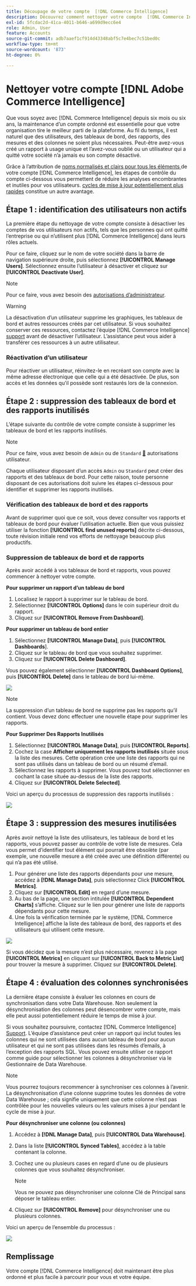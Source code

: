```yaml
---
title: Découpage de votre compte  [!DNL Commerce Intelligence]
description: Découvrez comment nettoyer votre compte  [!DNL Commerce Intelligence] .
exl-id: 5fcdac2d-41ca-4011-b646-a699d9ecc6e4
role: Admin, User
feature: Accounts
source-git-commit: adb7aaef1cf914d43348abf5c7e4bec7c51bed0c
workflow-type: tm+mt
source-wordcount: '873'
ht-degree: 0%

---
```


# Nettoyer votre compte [!DNL Adobe Commerce Intelligence]

Que vous soyez avec [!DNL Commerce Intelligence] depuis six mois ou six ans, la maintenance d’un compte ordonné est essentielle pour que votre organisation tire le meilleur parti de la plateforme. Au fil du temps, il est naturel que des utilisateurs, des tableaux de bord, des rapports, des mesures et des colonnes ne soient plus nécessaires. Peut-être avez-vous créé un rapport à usage unique et l’avez-vous oublié ou un utilisateur qui a quitté votre société n’a jamais eu son compte désactivé.

Grâce à l’attribution de [ noms normalisés et clairs pour tous les éléments ](../best-practices/naming-elements.md) de votre compte [!DNL Commerce Intelligence], les étapes de contrôle du compte ci-dessous vous permettent de réduire les analyses encombrantes et inutiles pour vos utilisateurs. [cycles de mise à jour potentiellement plus rapides](../best-practices/reduce-update-cycle-time.md) constitue un autre avantage.

## Étape 1 : identification des utilisateurs non actifs

La première étape du nettoyage de votre compte consiste à désactiver les comptes de vos utilisateurs non actifs, tels que les personnes qui ont quitté l’entreprise ou qui n’utilisent plus [!DNL Commerce Intelligence] dans leurs rôles actuels.

Pour ce faire, cliquez sur le nom de votre société dans la barre de navigation supérieure droite, puis sélectionnez **[!UICONTROL Manage Users]**. Sélectionnez ensuite l’utilisateur à désactiver et cliquez sur **[!UICONTROL Deactivate User]**.

>[!NOTE]
>
>Pour ce faire, vous avez besoin des [autorisations d’administrateur](../administrator/user-management/user-management.md).

>[!WARNING]
>
>La désactivation d’un utilisateur supprime les graphiques, les tableaux de bord et autres ressources créés par cet utilisateur. Si vous souhaitez conserver ces ressources, contactez l’équipe [!DNL Commerce Intelligence] [support](../guide-overview.md#Submitting-a-Support-Ticket) avant de désactiver l’utilisateur. L’assistance peut vous aider à transférer ces ressources à un autre utilisateur.

### Réactivation d’un utilisateur

Pour réactiver un utilisateur, réinvitez-le en recréant son compte avec la même adresse électronique que celle qui a été désactivée. De plus, son accès et les données qu’il possède sont restaurés lors de la connexion.

## Étape 2 : suppression des tableaux de bord et des rapports inutilisés

L’étape suivante du contrôle de votre compte consiste à supprimer les tableaux de bord et les rapports inutilisés.

>[!NOTE]
>
>Pour ce faire, vous avez besoin de `Admin` ou de `Standard` [&#128279;](../administrator/user-management/user-management.md) autorisations utilisateur.

Chaque utilisateur disposant d’un accès `Admin` ou `Standard` peut créer des rapports et des tableaux de bord. Pour cette raison, toute personne disposant de ces autorisations doit suivre les étapes ci-dessous pour identifier et supprimer les rapports inutilisés.

### Vérification des tableaux de bord et des rapports

Avant de supprimer quoi que ce soit, vous devez consulter vos rapports et tableaux de bord pour évaluer l’utilisation actuelle. Bien que vous puissiez utiliser la fonction **[!UICONTROL find unused reports]** décrite ci-dessous, toute révision initiale rend vos efforts de nettoyage beaucoup plus productifs.

### Suppression de tableaux de bord et de rapports

Après avoir accédé à vos tableaux de bord et rapports, vous pouvez commencer à nettoyer votre compte.

**Pour supprimer un rapport d’un tableau de bord**

1. Localisez le rapport à supprimer sur le tableau de bord.
1. Sélectionnez **[!UICONTROL Options]** dans le coin supérieur droit du rapport.
1. Cliquez sur **[!UICONTROL Remove From Dashboard]**.

**Pour supprimer un tableau de bord entier**

1. Sélectionnez **[!UICONTROL Manage Data]**, puis **[!UICONTROL Dashboards**].
1. Cliquez sur le tableau de bord que vous souhaitez supprimer.
1. Cliquez sur **[!UICONTROL Delete Dashboard]**.

Vous pouvez également sélectionner **[!UICONTROL Dashboard Options]**, puis **[!UICONTROL Delete]** dans le tableau de bord lui-même.

![](../../mbi/assets/Delete_from_dashboard.png)

>[!NOTE]
>
>La suppression d’un tableau de bord ne supprime pas les rapports qu’il contient. Vous devez donc effectuer une nouvelle étape pour supprimer les rapports.

**Pour Supprimer Des Rapports Inutilisés**

1. Sélectionnez **[!UICONTROL Manage Data]**, puis **[!UICONTROL Reports]**.
1. Cochez la case **Afficher uniquement les rapports inutilisés** située sous la liste des mesures. Cette opération crée une liste des rapports qui ne sont pas utilisés dans un tableau de bord ou un résumé d’email.
1. Sélectionnez les rapports à supprimer. Vous pouvez tout sélectionner en cochant la case située au-dessus de la liste des rapports.
1. Cliquez sur **[!UICONTROL Delete Selected]**.

Voici un aperçu du processus de suppression des rapports inutilisés :

![](../../mbi/assets/unused_reports.png)

## Étape 3 : suppression des mesures inutilisées

Après avoir nettoyé la liste des utilisateurs, les tableaux de bord et les rapports, vous pouvez passer au contrôle de votre liste de mesures. Cela vous permet d’identifier tout élément qui pourrait être obsolète (par exemple, une nouvelle mesure a été créée avec une définition différente) ou qui n’a pas été utilisé.

1. Pour générer une liste des rapports dépendants pour une mesure, accédez à **[!DNL Manage Data]**, puis sélectionnez Click **[!UICONTROL Metrics]**.
1. Cliquez sur **[!UICONTROL Edit]** en regard d’une mesure.
1. Au bas de la page, une section intitulée **[!UICONTROL Dependent Charts]** s’affiche. Cliquez sur le lien pour générer une liste de rapports dépendants pour cette mesure.
1. Une fois la vérification terminée par le système, [!DNL Commerce Intelligence] affiche la liste des tableaux de bord, des rapports et des utilisateurs qui utilisent cette mesure.

![](../../mbi/assets/report_dependecies.png)

Si vous décidez que la mesure n’est plus nécessaire, revenez à la page **[!UICONTROL Metrics]** en cliquant sur **[!UICONTROL Back to Metric List]** pour trouver la mesure à supprimer. Cliquez sur **[!UICONTROL Delete]**.

## Étape 4 : évaluation des colonnes synchronisées

La dernière étape consiste à évaluer les colonnes en cours de synchronisation dans votre Data Warehouse. Non seulement la désynchronisation des colonnes peut désencombrer votre compte, mais elle peut aussi potentiellement réduire le temps de mise à jour.

Si vous souhaitez poursuivre, contactez [!DNL Commerce Intelligence] [Support](../guide-overview.md#Submitting-a-Support-Ticket). L’équipe d’assistance peut créer un rapport qui inclut toutes les colonnes qui ne sont utilisées dans aucun tableau de bord pour aucun utilisateur et qui ne sont pas utilisées dans les résumés d’emails, à l’exception des rapports SQL. Vous pouvez ensuite utiliser ce rapport comme guide pour sélectionner les colonnes à désynchroniser via le Gestionnaire de Data Warehouse.

>[!NOTE]
>
>Vous pourrez toujours recommencer à synchroniser ces colonnes à l’avenir. La désynchronisation d’une colonne supprime toutes les données de votre Data Warehouse ; cela signifie uniquement que cette colonne n’est pas contrôlée pour les nouvelles valeurs ou les valeurs mises à jour pendant le cycle de mise à jour.

**Pour désynchroniser une colonne (ou colonnes)**

1. Accédez à **[!DNL Manage Data]**, puis **[!UICONTROL Data Warehouse]**.
1. Dans la liste **[!UICONTROL Synced Tables]**, accédez à la table contenant la colonne.
1. Cochez une ou plusieurs cases en regard d’une ou de plusieurs colonnes que vous souhaitez désynchroniser.
   >[!NOTE]
   >
   >Vous ne pouvez pas désynchroniser une colonne Clé de Principal sans déposer le tableau entier.

1. Cliquez sur **[!UICONTROL Remove]** pour désynchroniser une ou plusieurs colonnes.

Voici un aperçu de l’ensemble du processus :

![](../../mbi/assets/drop_column.png)

## Remplissage

Votre compte [!DNL Commerce Intelligence] doit maintenant être plus ordonné et plus facile à parcourir pour vous et votre équipe.
